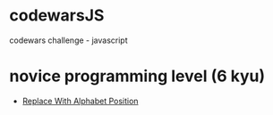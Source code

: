 # codewarsJS
codewars challenge - javascript

# novice programming level (6 kyu)
- [Replace With Alphabet Position](https://elzuoc.github.io/codewarsJS/replace-with-alphabet-position)